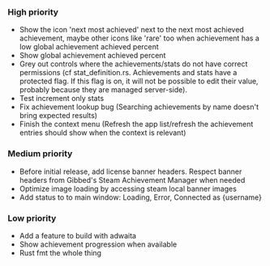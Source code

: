 ### High priority

- Show the icon 'next most achieved' next to the next most achieved achievement, maybe other icons like 'rare' too when achievement has a low global achievement achieved percent
- Show global achievement achieved percent
- Grey out controls where the achievements/stats do not have correct permissions (cf stat_definition.rs. Achievements and stats have a protected flag. If this flag is on, it will not be possible to edit their value, probably because they are managed server-side).
- Test increment only stats
- Fix achievement lookup bug (Searching achievements by name doesn't bring expected results)
- Finish the context menu (Refresh the app list/refresh the achievement entries should show when the context is relevant)

### Medium priority

- Before initial release, add license banner headers. Respect banner headers from Gibbed's Steam Achievement Manager when needed
- Optimize image loading by accessing steam local banner images
- Add status to to main window: Loading, Error, Connected as {username}

### Low priority

- Add a feature to build with adwaita
- Show achievement progression when available
- Rust fmt the whole thing